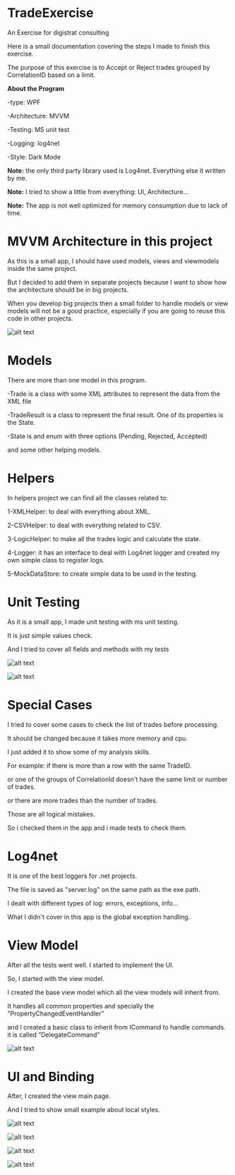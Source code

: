 # TradeExercise
An Exercise for digistrat consulting

Here is a small documentation covering the steps I made to finish this exercise.

The purpose of this exercise is to Accept or Reject trades grouped by CorrelationID based on a limit.

**About the Program**

-type: WPF

-Architecture: MVVM

-Testing: MS unit test

-Logging: log4net

-Style: Dark Mode

**Note:** the only third party library used is Log4net. Everything else it written by me.

**Note:** I tried to show a little from everything: UI, Architecture...

**Note:** The app is not well optimized for memory consumption due to lack of time.



# MVVM Architecture in this project
As this is a small app, I should have used models, views and viewmodels inside the same project.

But I decided to add them in separate projects because I want to show how the architecture should be in big projects.

When you develop big projects then a small folder to handle models or view models will not be a good practice, especially if you are going to reuse this code in other projects.

![alt text](https://raw.githubusercontent.com/hasanajouz/TradeExercise/master/Images/Projects.jpg)

# Models
There are more than one model in this program.

-Trade is a class with some XML attributes to represent the data from the XML file

-TradeResult is a class to represent the final result. One of its properties is the State.

-State is and enum with three options (Pending, Rejected, Accepted)

and some other helping models.

# Helpers
In helpers project we can find all the classes related to:

1-XMLHelper: to deal with everything about XML.

2-CSVHelper: to deal with everything related to CSV.

3-LogicHelper: to make all the trades logic and calculate the state.

4-Logger: it has an interface to deal with Log4net logger and created my own simple class to register logs.

5-MockDataStore: to create simple data to be used in the testing.

# Unit Testing
As it is a small app, I made unit testing with ms unit testing.

It is just simple values check.

And I tried to cover all fields and methods with my tests

![alt text](https://raw.githubusercontent.com/hasanajouz/TradeExercise/master/Images/tests1.jpg)

![alt text](https://raw.githubusercontent.com/hasanajouz/TradeExercise/master/Images/tests2.jpg)

# Special Cases
I tried to cover some cases to check the list of trades before processing.

It should be changed because it takes more memory and cpu.

I just added it to show some of my analysis skills.

For example: if there is more than a row with the same TradeID.

or one of the groups of CorrelationId doesn't have the same limit or number of trades.

or there are more trades than the number of trades.

Those are all logical mistakes.

So i checked them in the app and i made tests to check them.

# Log4net
It is one of the best loggers for .net projects.

The file is saved as "server.log" on the same path as the exe path.

I dealt with different types of log: errors, exceptions, info...

What I didn't cover in this app is the global exception handling.


# View Model
After all the tests went well. I started to implement the UI.

So, I started with the view model.

I created the base view model which all the view models will inherit from.

It handles all common properties and specially the "PropertyChangedEventHandler"

and I created a basic class to inherit from ICommand to handle commands. it is called “DelegateCommand"

![alt text](https://raw.githubusercontent.com/hasanajouz/TradeExercise/master/Images/viewmodels.jpg)



# UI and Binding
After, I created the view main page.

And I tried to show small example about local styles.

![alt text](https://raw.githubusercontent.com/hasanajouz/TradeExercise/master/Images/localstyles.jpg)

![alt text](https://raw.githubusercontent.com/hasanajouz/TradeExercise/master/Images/ui1.jpg)

![alt text](https://raw.githubusercontent.com/hasanajouz/TradeExercise/master/Images/ui2.jpg)

![alt text](https://raw.githubusercontent.com/hasanajouz/TradeExercise/master/Images/error.jpg)





 




